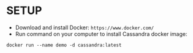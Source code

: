 # SETUP
- Download and install Docker: `https://www.docker.com/`
- Run command on your computer to install Cassandra docker image: 
```
docker run --name demo -d cassandra:latest
```
